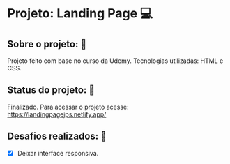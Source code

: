 # Projeto: Landing Page :computer:

## Sobre o projeto: :page_facing_up:

Projeto feito com base no curso da Udemy.
Tecnologias utilizadas: HTML e CSS.


## Status do projeto: :wrench:

Finalizado. Para acessar o projeto acesse: https://landingpagejps.netlify.app/


## Desafios realizados: :pushpin:

- [x] Deixar interface responsiva.
